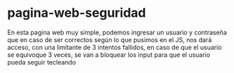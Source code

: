# pagina-web-seguridad
En esta pagina web muy simple, podemos ingresar un usuario y contraseña que en caso de ser correctos según lo que pusimos en el JS, nos dará acceso, con una limitante de 3 intentos fallidos, en caso de que el usuario se equivoque 3 veces, se van a bloquear los input para que el usuario pueda seguir tecleando 
